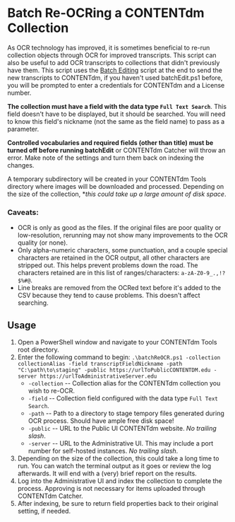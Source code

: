 # Batch Re-OCRing a CONTENTdm Collection
As OCR technology has improved, it is sometimes beneficial to re-run collection objects through OCR for improved transcripts. This script can also be useful to add OCR transcripts to collections that didn't previously have them. This script uses the [Batch Editing](batchEdit.md) script at the end to send the new transcripts to CONTENTdm, if you haven't used batchEdit.ps1 before, you will be prompted to enter a credentials for CONTENTdm and a License number.

**The collection must have a field with the data type `Full Text Search`**. This field doesn't have to be displayed, but it should be searched. You will need to know this field's nickname (not the same as the field name) to pass as a parameter. 

**Controlled vocabularies and required fields (other than title) must be turned off before running batchEdit** or CONTENTdm Catcher will throw an error. Make note of the settings and turn them back on indexing the changes.

A temporary subdirectory will be created in your CONTENTdm Tools directory where images will be downloaded and processed. Depending on the size of the collection, **this could take up a large amount of disk space*.

### Caveats:
  * OCR is only as good as the files. If the original files are poor quality or low-resolution, rerunning may not show many improvements to the OCR quality (or none).
  * Only alpha-numeric characters, some punctuation, and a couple special characters are retained in the OCR output, all other characters are stripped out. This helps prevent problems down the road. The characters retained are in this list of ranges/characters: `a-zA-Z0-9_.,!?$%#@`.
  * Line breaks are removed from the OCRed text before it's added to the CSV because they tend to cause problems. This doesn't affect searching.

## Usage
1. Open a PowerShell window and navigate to your CONTENTdm Tools root directory.
2. Enter the following command to begin: `.\batchReOCR.ps1 -collection collectionAlias -field transcriptFieldNickname -path "C:\path\to\staging" -public https://urlToPublicCONTENTDM.edu -server https://urlToAdministrativeServer.edu`
     * `-collection` -- Collection alias for the CONTENTdm collection you wish to re-OCR.
     * `-field` -- Collection field configured with the data type `Full Text Search`.
     * `-path` -- Path to a directory to stage tempory files generated during OCR process. Should have ample free disk space!
     * `-public` -- URL to the Public UI CONTENTdm website. *No trailing slash*.
     * `-server` -- URL to the Administrative UI. This may include a port number for self-hosted instances. *No trailing slash*.
3. Depending on the size of the collection, this could take a long time to run. You can watch the terminal output as it goes or review the log afterwards. It will end with a (very) brief report on the results.
4. Log into the Administrative UI and index the collection to complete the process. Approving is not necessary for items uploaded through CONTENTdm Catcher.
5. After indexing, be sure to return field properties back to their original setting, if needed.